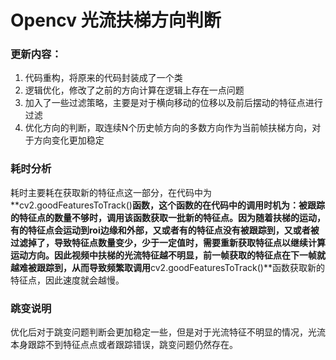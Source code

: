 # Opencv 光流扶梯方向判断

### 更新内容：

1. 代码重构，将原来的代码封装成了一个类
2. 逻辑优化，修改了之前的方向计算在逻辑上存在一点问题
3. 加入了一些过滤策略，主要是对于横向移动的位移以及前后摆动的特征点进行过滤
4. 优化方向的判断，取连续N个历史帧方向的多数方向作为当前帧扶梯方向，对于方向变化更加稳定


### 耗时分析
耗时主要耗在获取新的特征点这一部分，在代码中为**cv2.goodFeaturesToTrack()**函数，这个函数的在代码中的调用时机为：被跟踪的特征点的数量不够时，调用该函数获取一批新的特征点。因为随着扶梯的运动，有的特征点会运动到roi边缘和外部，又或者有的特征点没有被跟踪到，又或者被过滤掉了，导致特征点数量变少，少于一定值时，需要重新获取特征点以继续计算运动方向。因此视频中扶梯的光流特征越不明显，前一帧获取的特征点在下一帧就越难被跟踪到，从而导致频繁取调用**cv2.goodFeaturesToTrack()**函数获取新的特征点，因此速度就会越慢。
### 跳变说明
优化后对于跳变问题判断会更加稳定一些，但是对于光流特征不明显的情况，光流本身跟踪不到特征点点或者跟踪错误，跳变问题仍然存在。


